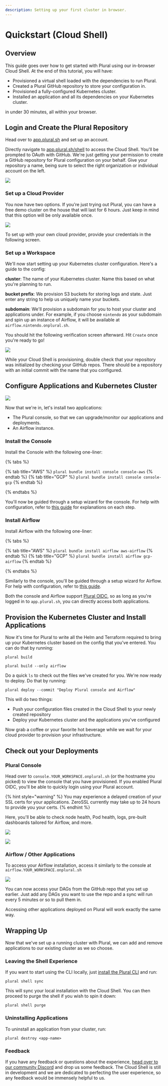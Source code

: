 ```yaml
---
description: Setting up your first cluster in browser.
---
```


# Quickstart (Cloud Shell)

## Overview

This guide goes over how to get started with Plural using our in-browser Cloud Shell. At the end of this tutorial, you
will have:

- Provisioned a virtual shell loaded with the dependencies to run Plural.
- Created a Plural GitHub repository to store your configuration in.
- Provisioned a fully-configured Kubernetes cluster.
- Installed an application and all its dependencies on your Kubernetes cluster.

in under 30 minutes, all within your browser.

## Login and Create the Plural Repository

Head over to [app.plural.sh](https://app.plural.sh) and set up an account.

Directly navigate to [app.plural.sh/shell](https://app.plural.sh/shell) to access the Cloud Shell. You'll be prompted to OAuth
with GitHub. We're just getting your permission to create a GitHub repository for Plural configuration on your behalf.
Give your repository a name, being sure to select the right organization or individual account on the left.

![](../.gitbook/assets/cloud-shell-quickstart/image-1.png)

### Set up a Cloud Provider

You now have two options. If you're just trying out Plural, you can have a free demo cluster on the house that will last
for 6 hours. Just keep in mind that this option will be only available once.

![](../.gitbook/assets/cloud-shell-quickstart/image-2.png)

To set up with your own cloud provider, provide your credentials in the following screen.

### Set up a Workspace

We'll now start setting up your Kubernetes cluster configuration. Here's a guide to the config:

**cluster**: The name of your Kubernetes cluster. Name this based on what you're planning to run.

**bucket prefix**: We provision S3 buckets for storing logs and state. Just enter any string to help us uniquely name your buckets.

**subdomain**: We'll provision a subdomain for you to host your cluster and applications under. For example, if you choose
`nintendo` as your subdomain and spin up an instance of Airflow, it will be available at `airflow.nintendo.onplural.sh`.

You should hit the following verification screen afterward. Hit `Create` once you're ready to go!

![](../.gitbook/assets/cloud-shell-quickstart/image-3.png)

While your Cloud Shell is provisioning, double check that your repository was initialized by checking your GitHub repos.
There should be a repository with an initial commit with the name that you configured.

## Configure Applications and Kubernetes Cluster

![](../.gitbook/assets/cloud-shell-quickstart/image-4.png)

Now that we're in, let's install two applications:

- The Plural console, so that we can upgrade/monitor our applications and deployments.
- An Airflow instance.

### Install the Console

Install the Console with the following one-liner:

{% tabs %}

{% tab title="AWS" %}
```plural bundle install console console-aws```
{% endtab %}
{% tab title="GCP" %}
```plural bundle install console console-gcp```
{% endtab %}

{% endtabs %}

You'll now be guided through a setup wizard for the console. For help with configuration, refer to [this guide](../repositories/console.md)
for explanations on each step.

### Install Airflow

Install Airflow with the following one-liner:

{% tabs %}

{% tab title="AWS" %}
```plural bundle install airflow aws-airflow```
{% endtab %}
{% tab title="GCP" %}
```plural bundle install airflow gcp-airflow```
{% endtab %}

{% endtabs %}

Similarly to the console, you'll be guided through a setup wizard for Airflow. For help with configuration, refer to [this guide](../repositories/airflow.md).

Both the console and Airflow support [Plural OIDC](../identity-and-access-management/openid-connect.md), so as long as you're logged
in to `app.plural.sh`, you can directly access both applications.

## Provision the Kubernetes Cluster and Install Applications

Now it's time for Plural to write all the Helm and Terraform required to bring up your Kubernetes cluster based on the
config that you've entered. You can do that by running:

```plural build```

```plural build --only airflow```

Do a quick `ls` to check out the files we've created for you. We're now ready to deploy. Do that by running:

```plural deploy --commit "Deploy Plural console and Airflow"```

This will do two things:

- Push your configuration files created in the Cloud Shell to your newly created repository
- Deploy your Kubernetes cluster and the applications you've configured

Now grab a coffee or your favorite hot beverage while we wait for your cloud provider to provision your infrastructure.

## Check out your Deployments

### Plural Console

Head over to `console.YOUR_WORKSPACE.onplural.sh` (or the hostname you picked) to view the console that you have provisioned. If you enabled Plural OIDC, you'll
be able to quickly login using your Plural account. 

{% hint style="warning" %}
You may experience a delayed creation of your SSL certs for your applications. ZeroSSL currently may take up to 24 hours to provide you your certs.
{% endhint %}

Here, you'll be able to check node health, Pod health, logs, pre-built dashboards tailored for Airflow, and more.

![](../.gitbook/assets/cloud-shell-quickstart/image-5.png)

![](../.gitbook/assets/cloud-shell-quickstart/image-6.png)

### Airflow / Other Applications

To access your Airflow installation, access it similarly to the console at `airflow.YOUR_WORKSPACE.onplural.sh`

![](../.gitbook/assets/cloud-shell-quickstart/image-7.png)

You can now access your DAGs from the GitHub repo that you set up earlier. Just add any DAGs you want to use the repo and a sync 
will run every 5 minutes or so to pull them in.

Accessing other applications deployed on Plural will work exactly the same way.

## Wrapping Up

Now that we've set up a running cluster with Plural, we can add and remove applications to our existing cluster
as we so choose.

### Leaving the Shell Experience

If you want to start using the CLI locally, just [install the Plural CLI](/README.md#1.-install-plural-cli-and-dependencies) and run:

```plural shell sync```

This will sync your local installation with the Cloud Shell. You can then proceed to purge the shell if you wish to spin it down:

```plural shell purge```

### Uninstalling Applications

To uninstall an application from your cluster, run:

```plural destroy <app-name>```

### Feedback

If you have any feedback or questions about the experience, [head over to our community Discord](https://discord.gg/pluralsh) and drop us some feedback. The
Cloud Shell is still in development and we are dedicated to perfecting the user experience, so any feedback would be immensely helpful to us.
